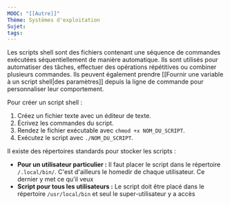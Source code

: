 ```yaml
---
MOOC: "[[Autre]]"
Thème: Systèmes d'exploitation
Sujet:
tags:
---
```


Les scripts shell sont des fichiers contenant une séquence de commandes exécutées séquentiellement de manière automatique. Ils sont utilisés pour automatiser des tâches, effectuer des opérations répétitives ou combiner plusieurs commandes.
Ils peuvent également prendre [[Fournir une variable à un script shell|des paramètres]] depuis la ligne de commande pour personnaliser leur comportement.

Pour créer un script shell :

1. Créez un fichier texte avec un éditeur de texte.
2. Écrivez les commandes du script.
3. Rendez le fichier exécutable avec `chmod +x NOM_DU_SCRIPT`.
4. Exécutez le script avec `./NOM_DU_SCRIPT`.

Il existe des répertoires standards pour stocker les scripts :

- **Pour un utilisateur particulier :** Il faut placer le script dans le répertoire `/.local/bin/`. C'est d'ailleurs le homedir de chaque utilisateur. Ce dernier y met ce qu'il veux
- **Script pour tous les utilisateurs :** Le script doit être placé dans le répertoire `/usr/local/bin` et seul le super-utilisateur y a accès

